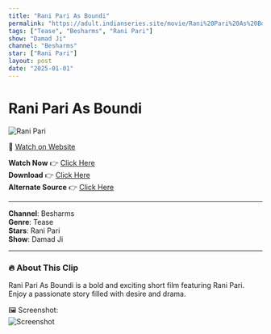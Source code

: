 ```yaml
---
title: "Rani Pari As Boundi"
permalink: "https://adult.indianseries.site/movie/Rani%20Pari%20As%20Boundi"
tags: ["Tease", "Besharms", "Rani Pari"]
show: "Damad Ji"
channel: "Besharms"
star: ["Rani Pari"]
layout: post
date: "2025-01-01"
---
```


# Rani Pari As Boundi

![Rani Pari](https://shorts.desisins.com/wp-content/uploads/2024/02/Mishti-Doi-DesiSins.com_.jpg)

🔗 [Watch on Website](https://adult.indianseries.site/movie/Rani%20Pari%20As%20Boundi)

**Watch Now** 👉 [Click Here](https://adult.indianseries.site/movie/Rani%20Pari%20As%20Boundi)  
**Download** 👉 [Click Here](https://adult.indianseries.site/movie/Rani%20Pari%20As%20Boundi)  
**Alternate Source** 👉 [Click Here](https://adult.indianseries.site/movie/Rani%20Pari%20As%20Boundi)

---

**Channel**: Besharms  
**Genre**: Tease  
**Stars**: Rani Pari  
**Show**: Damad Ji

---

### 🔥 About This Clip

Rani Pari As Boundi is a bold and exciting short film featuring Rani Pari. Enjoy a passionate story filled with desire and drama.
 
🖼️ Screenshot:  
![Screenshot](https://shorts.desisins.com/wp-content/uploads/2024/02/Mishti-Doi-DesiSins.com_.jpg)
